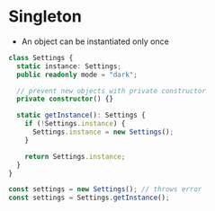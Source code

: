 # Singleton

- An object can be instantiated only once

```typescript
class Settings {
  static instance: Settings;
  public readonly mode = "dark";

  // prevent new objects with private constructor
  private constructor() {}

  static getInstance(): Settings {
    if (!Settings.instance) {
      Settings.instance = new Settings();
    }

    return Settings.instance;
  }
}

const settings = new Settings(); // throws error
const settings = Settings.getInstance();
```
